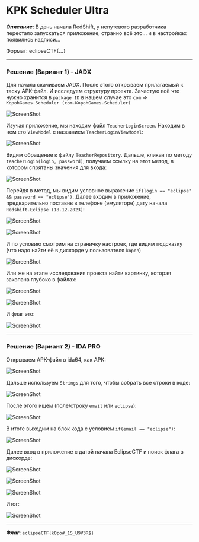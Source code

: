 # KPK Scheduler Ultra

***Описание***: В день начала RedShift, у непутевого разработчика перестало запускаться приложение, странно всё это... и в настройках появились надписи...

Формат: eclipseCTF{...}

---
### Решение (Вариант 1) - JADX

Для начала скачиваем JADX. После этого открываем прилагаемый к таску APK-файл. И исследуем структуру проекта. Зачастую всё что нужно хранится в `package ID` в нашем случае это `com` => `KopohGames.Scheduler (com.KopohGames.Scheduler)`

![ScreenShot](Assets/For_Tasks/KPK-Scheduler-Ultra-1.png)

Изучая приложение, мы находим файл `TeacherLoginScreen`. Находим в нем его `ViewModel` с названием `TeacherLoginViewModel`:

![ScreenShot](Assets/For_Tasks/KPK-Scheduler-Ultra-2.png)

Видим обращение к файлу `TeacherRepository`. Дальше, кликая по методу `teacherLogin(login, password)`, получаем ссылку на этот метод, в котором спрятаны значения для входа:

![ScreenShot](Assets/For_Tasks/KPK-Scheduler-Ultra-3.png)

Перейдя в метод, мы видим условное выражение `if(login == "eclipse" && password == "eclipse")`. Далее входим в приложение, предварительно поставив в телефоне (эмуляторе) дату начала `Redshift.Eclipse (18.12.2023)`:

![ScreenShot](Assets/For_Tasks/KPK-Scheduler-Ultra-4.png)

![ScreenShot](Assets/For_Tasks/KPK-Scheduler-Ultra-5.png)

И по условию смотрим на страничку настроек, где видим подсказку (что надо найти её в дискорде у пользователя `kopoh`)

![ScreenShot](Assets/For_Tasks/KPK-Scheduler-Ultra-6.png)

Или же на этапе исследования проекта найти картинку, которая закопана глубоко в файлах:

![ScreenShot](Assets/For_Tasks/KPK-Scheduler-Ultra-7.png)

![ScreenShot](Assets/For_Tasks/KPK-Scheduler-Ultra-8.png)

И флаг это:

![ScreenShot](Assets/For_Tasks/KPK-Scheduler-Ultra-9.png)

---
### Решение (Вариант 2) - IDA PRO

Открываем APK-файл в ida64, как APK:

![ScreenShot](Assets/For_Tasks/KPK-Scheduler-Ultra-10.png)

Дальше используем `Strings` для того, чтобы собрать все строки в коде:

![ScreenShot](Assets/For_Tasks/KPK-Scheduler-Ultra-11.png)

После этого ищем (поле/строку `email` или `eclipse`):

![ScreenShot](Assets/For_Tasks/KPK-Scheduler-Ultra-12.png)

В итоге выходим на блок кода с условием `if(email == "eclipse")`:

![ScreenShot](Assets/For_Tasks/KPK-Scheduler-Ultra-13.png)

Далее вход в приложение с датой начала EclipseCTF и поиск флага в дискорде:

![ScreenShot](Assets/For_Tasks/KPK-Scheduler-Ultra-4.png)

![ScreenShot](Assets/For_Tasks/KPK-Scheduler-Ultra-5.png)

![ScreenShot](Assets/For_Tasks/KPK-Scheduler-Ultra-6.png)

Итог:

![ScreenShot](Assets/For_Tasks/KPK-Scheduler-Ultra-9.png)

---

***Флаг***: `eclipseCTF{k0po#_1S_U9V3R$}`